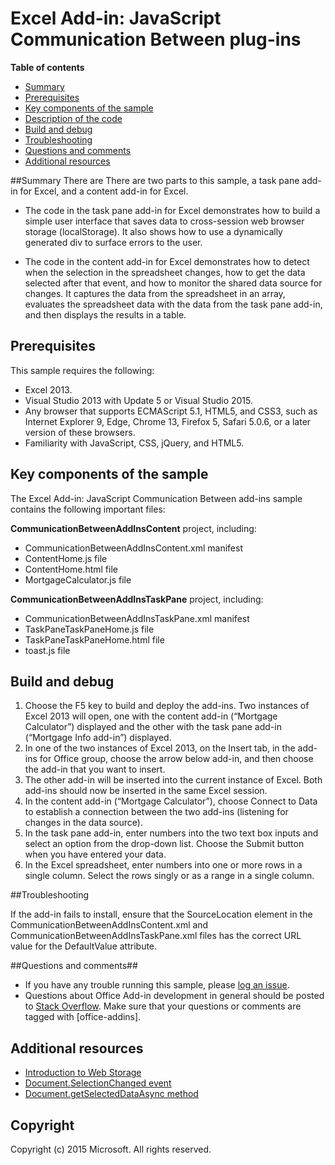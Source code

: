 # Excel Add-in: JavaScript Communication Between plug-ins

**Table of contents**

* [Summary](#summary)
* [Prerequisites](#prerequisites)
* [Key components of the sample](#components)
* [Description of the code](#codedescription)
* [Build and debug](#build)
* [Troubleshooting](#troubleshooting)
* [Questions and comments](#questions)
* [Additional resources](#additional-resources)

<a name="summary"></a>
##Summary
There are There are two parts to this sample, a task pane add-in for Excel, and a content add-in for Excel.

- The code in the task pane add-in for Excel demonstrates how to build a simple user interface that saves data to cross-session web browser storage (localStorage). It also shows how to use a dynamically generated div to surface errors to the user.

- The code in the content add-in for Excel demonstrates how to detect when the selection in the spreadsheet changes, how to get the data selected after that event, and how to monitor the shared data source for changes. It captures the data from the spreadsheet in an array, evaluates the spreadsheet data with the data from the task pane add-in, and then displays the results in a table.

<a name="prerequisites"></a>
## Prerequisites ##

This sample requires the following:  

  - Excel 2013.
  - Visual Studio 2013 with Update 5 or Visual Studio 2015.
  - Any browser that supports ECMAScript 5.1, HTML5, and CSS3, such as Internet Explorer 9, Edge, Chrome 13, Firefox 5, Safari 5.0.6, or a later version of these browsers.
  - Familiarity with JavaScript, CSS, jQuery, and HTML5.

<a name="components"></a>
## Key components of the sample
The Excel Add-in: JavaScript Communication Between add-ins sample contains the following important files:

**CommunicationBetweenAddInsContent** project, including:

- CommunicationBetweenAddInsContent.xml manifest 
- ContentHome.js file 
- ContentHome.html file 
- MortgageCalculator.js file

**CommunicationBetweenAddInsTaskPane** project, including:

- CommunicationBetweenAddInsTaskPane.xml manifest 
- TaskPaneTaskPaneHome.js file 
- TaskPaneTaskPaneHome.html file 
- toast.js file 

<a name="build"></a>
## Build and debug ##
1. Choose the F5 key to build and deploy the add-ins. Two instances of Excel 2013 will open, one with the content add-in (“Mortgage Calculator”) displayed and the other with the task pane add-in (“Mortgage Info add-in”) displayed. 
1. In one of the two instances of Excel 2013, on the Insert tab, in the add-ins for Office group, choose the arrow below add-in, and then choose the add-in that you want to insert.
1. The other add-in will be inserted into the current instance of Excel. Both add-ins should now be inserted in the same Excel session. 
1. In the content add-in (“Mortgage Calculator”), choose Connect to Data to establish a connection between the two add-ins (listening for changes in the data source). 
1. In the task pane add-in, enter numbers into the two text box inputs and select an option from the drop-down list. Choose the Submit button when you have entered your data. 
1. In the Excel spreadsheet, enter numbers into one or more rows in a single column. Select the rows singly or as a range in a single column. 


<a name="troubleshooting"></a>
##Troubleshooting


If the add-in fails to install, ensure that the  SourceLocation element in the CommunicationBetweenAddInsContent.xml and CommunicationBetweenAddInsTaskPane.xml files has the correct URL value for the DefaultValue attribute.

<a name="questions"></a>
##Questions and comments##

- If you have any trouble running this sample, please [log an issue](https://github.com/OfficeDev/Outlook-Add-in-Javascript-MakeEWSRequest/issues).
- Questions about Office Add-in development in general should be posted to [Stack Overflow](http://stackoverflow.com/questions/tagged/office-addins). Make sure that your questions or comments are tagged with [office-addins].


<a name="additional-resources"></a>
## Additional resources ##

- [Introduction to Web Storage](https://msdn.microsoft.com/library/bg142799(v=vs.85).aspx)
- [Document.SelectionChanged event](https://msdn.microsoft.com/library/4cbc527c-a1d5-4fb0-b6db-28cc40c5d5e2)
- [Document.getSelectedDataAsync method](https://msdn.microsoft.com/library/fp142294(v=office.15))

## Copyright
Copyright (c) 2015 Microsoft. All rights reserved.

